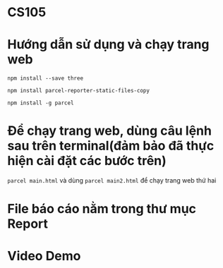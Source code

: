 # CS105
# Hướng dẫn sử dụng và chạy trang web
`npm install --save three`

`npm install parcel-reporter-static-files-copy`

`npm install -g parcel`
# Để chạy trang web, dùng câu lệnh sau trên terminal(đảm bảo đã thực hiện cài đặt các bước trên)
`parcel main.html`
và dùng `parcel main2.html` để chạy trang web thứ hai
# File báo cáo nằm trong thư mục Report
# Video Demo
